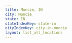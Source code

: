 ```yaml
---
title: Muncie, IN
city: Muncie
state: IN
stateIndexKey: state-in
cityIndexKey: city-in-muncie
layout: list_all_locations
---
```

